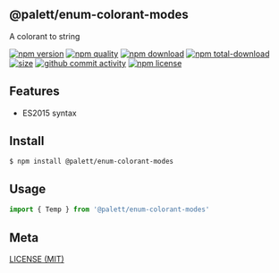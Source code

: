 ## @palett/enum-colorant-modes
A colorant to string

[![npm version][npm-image]][npm-url]
[![npm quality][quality-image]][quality-url]
[![npm download][download-image]][npm-url]
[![npm total-download][total-download-image]][npm-url]
[![size][size]][size-url]
[![github commit activity][commit-image]][github-url]
[![npm license][license-image]][npm-url]

[//]: <> (Shields)
[npm-image]: https://img.shields.io/npm/v/@palett/enum-colorant-modes.svg?style=flat-square
[quality-image]: http://npm.packagequality.com/shield/@palett/enum-colorant-modes.svg?style=flat-square
[download-image]: https://img.shields.io/npm/dm/@palett/enum-colorant-modes.svg?style=flat-square
[total-download-image]:https://img.shields.io/npm/dt/@palett/enum-colorant-modes.svg?style=flat-square
[license-image]: https://img.shields.io/npm/l/@palett/enum-colorant-modes.svg?style=flat-square
[commit-image]: https://img.shields.io/github/commit-activity/y/hoyeungw/@palett/enum-colorant-modes?style=flat-square
[size]: https://packagephobia.now.sh/badge?p=@palett/enum-colorant-modes

[//]: <> (Link)
[npm-url]: https://npmjs.org/package/@palett/enum-colorant-modes
[quality-url]: http://packagequality.com/#?package=@palett/enum-colorant-modes
[github-url]: https://github.com/hoyeungw/@palett/enum-colorant-modes
[size-url]: https://packagephobia.now.sh/result?p=@palett/enum-colorant-modes

## Features

- ES2015 syntax

## Install
```console
$ npm install @palett/enum-colorant-modes
```

## Usage
```js
import { Temp } from '@palett/enum-colorant-modes'
```

## Meta
[LICENSE (MIT)](/LICENSE)
